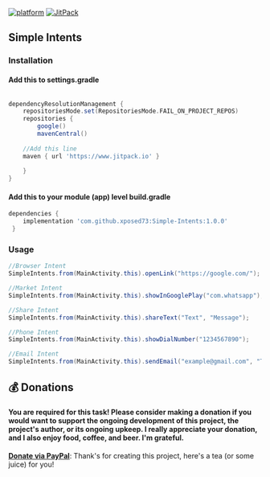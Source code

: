 [![platform](https://img.shields.io/badge/platform-android-green.svg )](http://developer.android.com/index.html)
[![JitPack](https://img.shields.io/github/tag/asyl/ArcAnimator.svg?label=jitpack)](https://www.jitpack.io/#xposed73/Simple-Intents)

## Simple Intents

### Installation

#### Add this to settings.gradle
```gradle

dependencyResolutionManagement {
    repositoriesMode.set(RepositoriesMode.FAIL_ON_PROJECT_REPOS)
    repositories {
        google()
        mavenCentral()
	
	//Add this line
	maven { url 'https://www.jitpack.io' }
	
    }
}
```

#### Add this to your module (app) level build.gradle
```gradle
dependencies {
    implementation 'com.github.xposed73:Simple-Intents:1.0.0'
 }
```

### Usage
```java
//Browser Intent
SimpleIntents.from(MainActivity.this).openLink("https://google.com/");

//Market Intent
SimpleIntents.from(MainActivity.this).showInGooglePlay("com.whatsapp");

//Share Intent
SimpleIntents.from(MainActivity.this).shareText("Text", "Message");

//Phone Intent
SimpleIntents.from(MainActivity.this).showDialNumber("1234567890");

//Email Intent
SimpleIntents.from(MainActivity.this).sendEmail("example@gmail.com", "This is subject", "Hello");
```

## 💰 Donations

#### You are required for this task! Please consider making a donation if you would want to support the ongoing development of this project, the project's author, or its ongoing upkeep. I really appreciate your donation, and I also enjoy food, coffee, and beer. I'm grateful.

**[Donate via PayPal](https://paypal.me/xainull)**: Thank's for creating this project, here's a tea (or some juice) for you!

